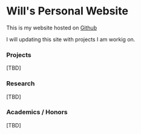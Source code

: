 
# Will's Personal Website

This is my website hosted on [Github](github.com)

I will updating this site with projects I am workig on.

### Projects
[TBD]


### Research
[TBD]

### Academics / Honors
[TBD]


